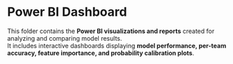 # Power BI Dashboard

This folder contains the **Power BI visualizations and reports** created for analyzing and comparing model results.  
It includes interactive dashboards displaying **model performance, per-team accuracy, feature importance, and probability calibration plots**.
